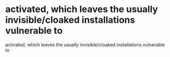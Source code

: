 # activated, which leaves the usually invisible/cloaked installations vulnerable to

activated, which leaves the usually invisible/cloaked installations vulnerable to